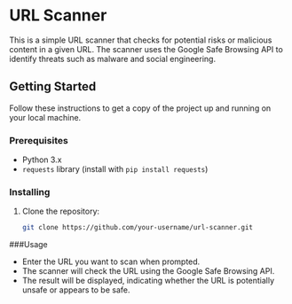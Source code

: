 # URL Scanner

This is a simple URL scanner that checks for potential risks or malicious content in a given URL. The scanner uses the Google Safe Browsing API to identify threats such as malware and social engineering.

## Getting Started

Follow these instructions to get a copy of the project up and running on your local machine.

### Prerequisites

- Python 3.x
- `requests` library (install with `pip install requests`)

### Installing

1. Clone the repository:

   ```bash
   git clone https://github.com/your-username/url-scanner.git


###Usage
- Enter the URL you want to scan when prompted.
- The scanner will check the URL using the Google Safe Browsing API.
- The result will be displayed, indicating whether the URL is potentially unsafe or appears to be safe.
